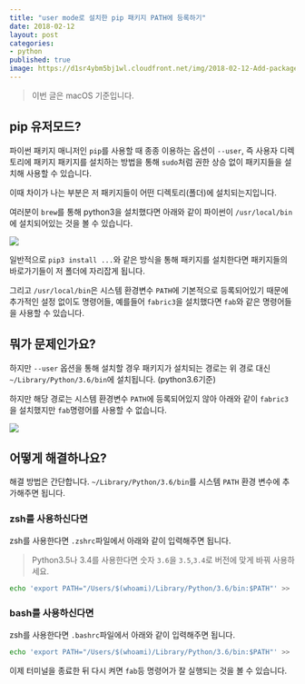 ```yaml
---
title: "user mode로 설치한 pip 패키지 PATH에 등록하기"
date: 2018-02-12
layout: post
categories:
- python
published: true
image: https://d1sr4ybm5bj1wl.cloudfront.net/img/2018-02-12-Add-packages-installed-with-pip-usermode.png
---
```


> 이번 글은 macOS 기준입니다.

## pip 유저모드?

파이썬 패키지 매니저인 `pip`를 사용할 때 종종 이용하는 옵션이 `--user`, 즉 사용자 디렉토리에 패키지 패키지를 설치하는 방법을 통해 `sudo`처럼 권한 상승 없이 패키지들을 설치해 사용할 수 있습니다.

이때 차이가 나는 부분은 저 패키지들이 어떤 디렉토리(폴더)에 설치되는지입니다. 

여러분이 `brew`를 통해 python3을 설치했다면 아래와 같이 파이썬이 `/usr/local/bin`에 설치되어있는 것을 볼 수 있습니다.

![]({{site.static_url}}/img/dropbox/2018-02-12PM1.09.36.png)

일반적으로 `pip3 install ...`와 같은 방식을 통해 패키지를 설치한다면 패키지들의 바로가기들이 저 폴더에 자리잡게 됩니다.

그리고 `/usr/local/bin`은 시스템 환경변수 `PATH`에 기본적으로 등록되어있기 때문에 추가적인 설정 없이도 명령어들, 예를들어 `fabric3`을 설치했다면 `fab`와 같은 명령어들을 사용할 수 있습니다.

## 뭐가 문제인가요?

하지만 `--user` 옵션을 통해 설치할 경우 패키지가 설치되는 경로는 위 경로 대신 `~/Library/Python/3.6/bin`에 설치됩니다. (python3.6기준)

하지만 해당 경로는 시스템 환경변수 `PATH`에 등록되어있지 않아 아래와 같이 `fabric3`을 설치했지만 `fab`명령어를 사용할 수 없습니다.

![]({{site.static_url}}/img/gif_2018-02-12-Add-packages-installed-with-pip-usermode-1.gif)

## 어떻게 해결하나요?

해결 방법은 간단합니다. `~/Library/Python/3.6/bin`를 시스템 `PATH` 환경 변수에 추가해주면 됩니다.

### zsh를 사용하신다면

zsh를 사용한다면 `.zshrc`파일에서 아래와 같이 입력해주면 됩니다.

> Python3.5나 3.4를 사용한다면 숫자 `3.6`을 `3.5`,`3.4`로 버전에 맞게 바꿔 사용하세요.

```sh
echo 'export PATH="/Users/$(whoami)/Library/Python/3.6/bin:$PATH"' >> .zshrc
```

### bash를 사용하신다면

zsh를 사용한다면 `.bashrc`파일에서 아래와 같이 입력해주면 됩니다.

```sh
echo 'export PATH="/Users/$(whoami)/Library/Python/3.6/bin:$PATH"' >> .bashrc
```

이제 터미널을 종료한 뒤 다시 켜면 `fab`등 명령어가 잘 실행되는 것을 볼 수 있습니다.
